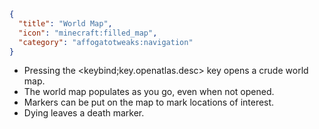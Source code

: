 ```json
{
  "title": "World Map",
  "icon": "minecraft:filled_map",
  "category": "affogatotweaks:navigation"
}
```

- Pressing the <keybind;key.openatlas.desc> key opens a crude world map.
- The world map populates as you go, even when not opened.
- Markers can be put on the map to mark locations of interest.
- Dying leaves a death marker.